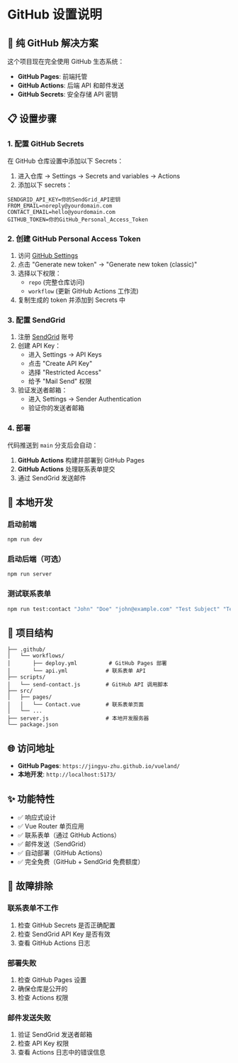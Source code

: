 # GitHub 设置说明

## 🚀 纯 GitHub 解决方案

这个项目现在完全使用 GitHub 生态系统：

- **GitHub Pages**: 前端托管
- **GitHub Actions**: 后端 API 和邮件发送
- **GitHub Secrets**: 安全存储 API 密钥

## 📋 设置步骤

### 1. 配置 GitHub Secrets

在 GitHub 仓库设置中添加以下 Secrets：

1. 进入仓库 → Settings → Secrets and variables → Actions
2. 添加以下 secrets：

```
SENDGRID_API_KEY=你的SendGrid_API密钥
FROM_EMAIL=noreply@yourdomain.com
CONTACT_EMAIL=hello@yourdomain.com
GITHUB_TOKEN=你的GitHub_Personal_Access_Token
```

### 2. 创建 GitHub Personal Access Token

1. 访问 [GitHub Settings](https://github.com/settings/tokens)
2. 点击 "Generate new token" → "Generate new token (classic)"
3. 选择以下权限：
   - `repo` (完整仓库访问)
   - `workflow` (更新 GitHub Actions 工作流)
4. 复制生成的 token 并添加到 Secrets 中

### 3. 配置 SendGrid

1. 注册 [SendGrid](https://sendgrid.com/) 账号
2. 创建 API Key：
   - 进入 Settings → API Keys
   - 点击 "Create API Key"
   - 选择 "Restricted Access"
   - 给予 "Mail Send" 权限
3. 验证发送者邮箱：
   - 进入 Settings → Sender Authentication
   - 验证你的发送者邮箱

### 4. 部署

代码推送到 `main` 分支后会自动：

1. **GitHub Actions** 构建并部署到 GitHub Pages
2. **GitHub Actions** 处理联系表单提交
3. 通过 SendGrid 发送邮件

## 🔧 本地开发

### 启动前端
```bash
npm run dev
```

### 启动后端（可选）
```bash
npm run server
```

### 测试联系表单
```bash
npm run test:contact "John" "Doe" "john@example.com" "Test Subject" "Test message"
```

## 📁 项目结构

```
├── .github/
│   └── workflows/
│       ├── deploy.yml          # GitHub Pages 部署
│       └── api.yml            # 联系表单 API
├── scripts/
│   └── send-contact.js        # GitHub API 调用脚本
├── src/
│   ├── pages/
│   │   └── Contact.vue        # 联系表单页面
│   └── ...
├── server.js                  # 本地开发服务器
└── package.json
```

## 🌐 访问地址

- **GitHub Pages**: `https://jingyu-zhu.github.io/vueland/`
- **本地开发**: `http://localhost:5173/`

## ✨ 功能特性

- ✅ 响应式设计
- ✅ Vue Router 单页应用
- ✅ 联系表单（通过 GitHub Actions）
- ✅ 邮件发送（SendGrid）
- ✅ 自动部署（GitHub Actions）
- ✅ 完全免费（GitHub + SendGrid 免费额度）

## 🐛 故障排除

### 联系表单不工作
1. 检查 GitHub Secrets 是否正确配置
2. 检查 SendGrid API Key 是否有效
3. 查看 GitHub Actions 日志

### 部署失败
1. 检查 GitHub Pages 设置
2. 确保仓库是公开的
3. 检查 Actions 权限

### 邮件发送失败
1. 验证 SendGrid 发送者邮箱
2. 检查 API Key 权限
3. 查看 Actions 日志中的错误信息
